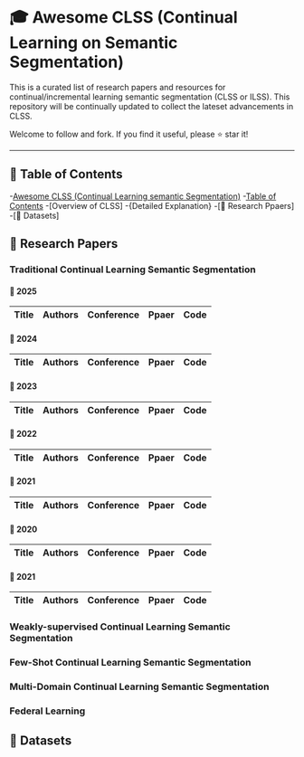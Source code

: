 # 🎓 Awesome CLSS (Continual Learning on Semantic Segmentation)
This is a curated list of research papers and resources for continual/incremental learning semantic segmentation (CLSS or ILSS). This repository will be continually updated to collect the lateset advancements in CLSS.

Welcome to follow and fork. If you find it useful, please ⭐️ star it!

---
## 📖 Table of Contents

-[Awesome CLSS (Continual Learning semantic Segmentation)](#awesome-clss-continual-learning-on-semantic-segmentation)
 -[Table of Contents](#table-of-contents)
 -[Overview of CLSS]
  -{Detailed Explanation}
 -[📜 Research Ppaers]
 -[📂 Datasets]

 ## 📜 Research Papers

### Traditional Continual Learning Semantic Segmentation
 #### **📆 2025**
 | Title | Authors | Conference | Ppaer | Code |
 |-------|---------|------------|-------|------|

 #### **📆 2024**
 | Title | Authors | Conference | Ppaer | Code |
 |-------|---------|------------|-------|------|


 #### **📆 2023**
 | Title | Authors | Conference | Ppaer | Code |
 |-------|---------|------------|-------|------|

 #### **📆 2022**
 | Title | Authors | Conference | Ppaer | Code |
 |-------|---------|------------|-------|------|


 #### **📆 2021**
 | Title | Authors | Conference | Ppaer | Code |
 |-------|---------|------------|-------|------|



 #### **📆 2020**
 | Title | Authors | Conference | Ppaer | Code |
 |-------|---------|------------|-------|------|


 #### **📆 2021**
 | Title | Authors | Conference | Ppaer | Code |
 |-------|---------|------------|-------|------|

### Weakly-supervised Continual Learning Semantic Segmentation


### Few-Shot Continual Learning Semantic Segmentation

### Multi-Domain Continual Learning Semantic Segmentation

### Federal Learning

 ## 📂 Datasets
